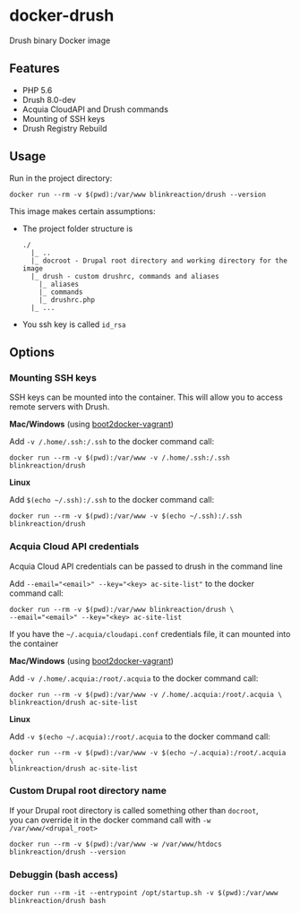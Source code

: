 # docker-drush
Drush binary Docker image

## Features

- PHP 5.6
- Drush 8.0-dev
- Acquia CloudAPI and Drush commands
- Mounting of SSH keys
- Drush Registry Rebuild


## Usage

Run in the project directory:

    docker run --rm -v $(pwd):/var/www blinkreaction/drush --version

This image makes certain assumptions:

- The project folder structure is

    ```
    ./
      |_ ..
      |_ docroot - Drupal root directory and working directory for the image
      |_ drush - custom drushrc, commands and aliases
        |_ aliases
        |_ commands
        |_ drushrc.php
      |_ ...
    ```

- You ssh key is called `id_rsa`


## Options


### Mounting SSH keys

SSH keys can be mounted into the container. This will allow you to access remote servers with Drush.

**Mac/Windows** (using [boot2docker-vagrant](https://github.com/blinkreaction/boot2docker-vagrant))

Add `-v /.home/.ssh:/.ssh` to the docker command call:

    docker run --rm -v $(pwd):/var/www -v /.home/.ssh:/.ssh blinkreaction/drush

**Linux**

Add `$(echo ~/.ssh):/.ssh` to the docker command call:

    docker run --rm -v $(pwd):/var/www -v $(echo ~/.ssh):/.ssh blinkreaction/drush


### Acquia Cloud API credentials

Acquia Cloud API credentials can be passed to drush in the command line

Add `--email="<email>" --key="<key> ac-site-list"` to the docker command call:

    docker run --rm -v $(pwd):/var/www blinkreaction/drush \
    --email="<email>" --key="<key> ac-site-list

If you have the `~/.acquia/cloudapi.conf` credentials file, it can mounted into the container

**Mac/Windows** (using [boot2docker-vagrant](https://github.com/blinkreaction/boot2docker-vagrant))

Add `-v /.home/.acquia:/root/.acquia` to the docker command call:


    docker run --rm -v $(pwd):/var/www -v /.home/.acquia:/root/.acquia \
    blinkreaction/drush ac-site-list

**Linux**

Add `-v $(echo ~/.acquia):/root/.acquia` to the docker command call:

    docker run --rm -v $(pwd):/var/www -v $(echo ~/.acquia):/root/.acquia \
    blinkreaction/drush ac-site-list


### Custom Drupal root directory name

If your Drupal root directory is called something other than `docroot`,  
you can override it in the docker command call with `-w /var/www/<drupal_root>`

    docker run --rm -v $(pwd):/var/www -w /var/www/htdocs blinkreaction/drush --version

### Debuggin (bash access)

    docker run --rm -it --entrypoint /opt/startup.sh -v $(pwd):/var/www blinkreaction/drush bash

